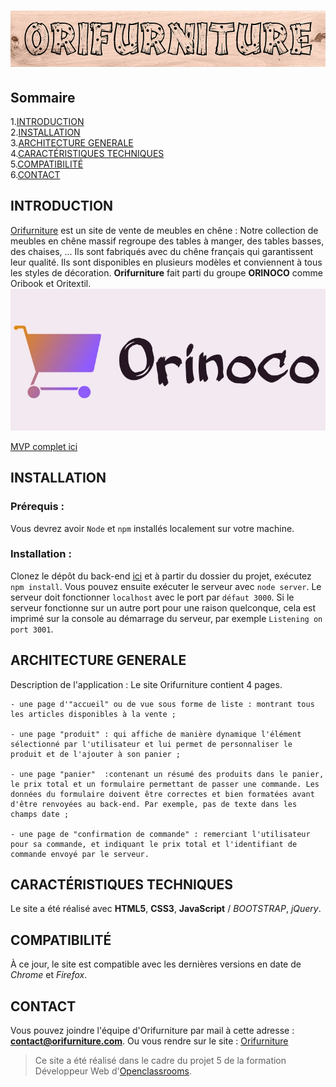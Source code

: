 # ![Orifurniture](./SRC/Orifurniture.png)

## Sommaire

1.[INTRODUCTION](#introduction)  
2.[INSTALLATION](#installation)  
3.[ARCHITECTURE GENERALE](#architecture-generale)  
4.[CARACTÉRISTIQUES TECHNIQUES](#caractéristiques-techniques)  
5.[COMPATIBILITÉ](#compatibilité)  
6.[CONTACT](#contact)

## INTRODUCTION

[Orifurniture](https://fredtams79.github.io/FredTamarelle_5_14052021/) est un site de vente de meubles en chêne :
Notre collection de meubles en chêne massif regroupe des tables à manger, des tables basses, des chaises, ...
Ils sont fabriqués avec du chêne français qui garantissent leur qualité. Ils sont disponibles en plusieurs modèles et conviennent à tous les styles de décoration.
**Orifurniture** fait parti du groupe **ORINOCO** comme Oribook et Oritextil.
![logo du groupe](./SRC/logoOrinoco.png)

[MVP complet ici](<https://s3-eu-west-1.amazonaws.com/course.oc-static.com/projects/DWJ_FR_P5/P5_Spe%CC%81cifications%20fonctionnelles%20Orinoco%20(2).pdf>)

## INSTALLATION

### Prérequis :

Vous devrez avoir `Node` et `npm` installés localement sur votre machine.

### Installation :

Clonez le dépôt du back-end [ici](https://github.com/OpenClassrooms-Student-Center/JWDP5) et à partir du dossier du projet, exécutez `npm install`. Vous pouvez ensuite exécuter le serveur avec `node server`. Le serveur doit fonctionner `localhost` avec le port par `défaut 3000`. Si le serveur fonctionne sur un autre port pour une raison quelconque, cela est imprimé sur la console au démarrage du serveur, par exemple `Listening on port 3001`.

## ARCHITECTURE GENERALE

Description de l'application :
Le site Orifurniture contient 4 pages.

    - une page d'"accueil" ou de vue sous forme de liste : montrant tous les articles disponibles à la vente ;

    - une page "produit" : qui affiche de manière dynamique l'élément sélectionné par l'utilisateur et lui permet de personnaliser le produit et de l'ajouter à son panier ;

    - une page "panier"  :contenant un résumé des produits dans le panier, le prix total et un formulaire permettant de passer une commande. Les données du formulaire doivent être correctes et bien formatées avant d'être renvoyées au back-end. Par exemple, pas de texte dans les champs date ;

    - une page de "confirmation de commande" : remerciant l'utilisateur pour sa commande, et indiquant le prix total et l'identifiant de commande envoyé par le serveur.

## CARACTÉRISTIQUES TECHNIQUES

Le site a été réalisé avec **HTML5**, **CSS3**, **JavaScript** / _BOOTSTRAP_, _jQuery_.

## COMPATIBILITÉ

À ce jour, le site est compatible avec les dernières versions en date de _Chrome_ et _Firefox_.

## CONTACT

Vous pouvez joindre l'équipe d'Orifurniture par mail à cette adresse : **contact@orifurniture.com**.
Ou vous rendre sur le site : [Orifurniture](https://fredtams79.github.io/FredTamarelle_5_14052021/)

> Ce site a été réalisé dans le cadre du projet 5 de la formation Développeur Web
> d'[Openclassrooms](https://openclassrooms.com/fr/paths/185-developpeur-web).
